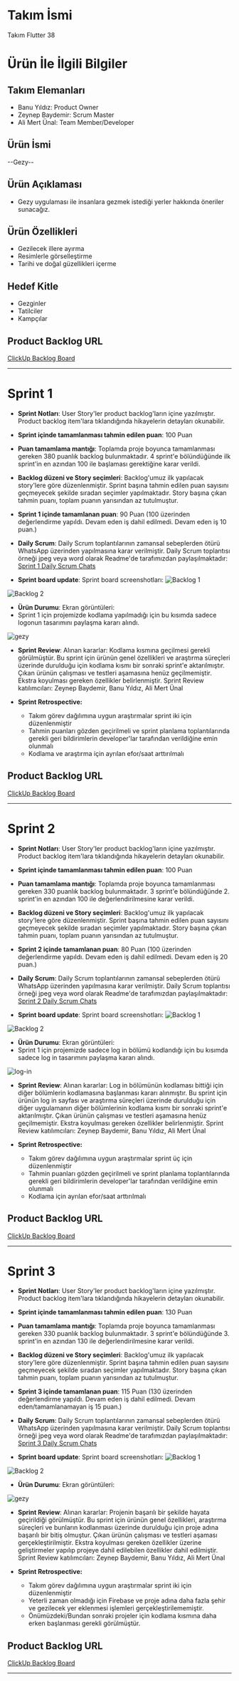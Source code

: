 # **Takım İsmi**

Takım Flutter 38

# Ürün İle İlgili Bilgiler

## Takım Elemanları

- Banu Yıldız: Product Owner
- Zeynep Baydemir: Scrum Master
- Ali Mert Ünal: Team Member/Developer

## Ürün İsmi

--Gezy--

## Ürün Açıklaması

- Gezy uygulaması ile insanlara gezmek istediği yerler hakkında öneriler sunacağız. 

## Ürün Özellikleri

- Gezilecek illere ayırma
- Resimlerle görselleştirme
- Tarihi ve doğal güzellikleri içerme

## Hedef Kitle

- Gezginler
- Tatilciler
- Kampçılar

## Product Backlog URL

[ClickUp Backlog Board](https://sharing.clickup.com/36193991/b/h/12ghp7-120/cd58329b6749ae9)

---

# Sprint 1

- **Sprint Notları**: User Story'ler product backlog'ların içine yazılmıştır. Product backlog item'lara tıklandığında hikayelerin detayları okunabilir.

- **Sprint içinde tamamlanması tahmin edilen puan**: 100 Puan

- **Puan tamamlama mantığı**: Toplamda proje boyunca tamamlanması gereken 380 puanlık backlog bulunmaktadır. 4 sprint'e bölündüğünde ilk sprint'in en azından 100 ile başlaması gerektiğine karar verildi.

- **Backlog düzeni ve Story seçimleri**: Backlog'umuz ilk yapılacak story'lere göre düzenlenmiştir. Sprint başına tahmin edilen puan sayısını geçmeyecek şekilde sıradan seçimler yapılmaktadır. Story başına çıkan tahmin puanı, toplam puanın yarısından az tutulmuştur. 

- **Sprint 1 içinde tamamlanan puan**: 90 Puan (100 üzerinden değerlendirme yapıldı. Devam eden iş dahil edilmedi. Devam eden iş 10 puan.)

- **Daily Scrum**: Daily Scrum toplantılarının zamansal sebeplerden ötürü WhatsApp üzerinden yapılmasına karar verilmiştir. Daily Scrum toplantısı örneği jpeg veya word olarak Readme'de tarafımızdan paylaşılmaktadır: [Sprint 1 Daily Scrum Chats](https://docs.google.com/document/d/1kcCPDhLhpFtpzD7u3kaHZTQgWkgBUmUR/edit?usp=sharing&ouid=100361487333789777624&rtpof=true&sd=true)

- **Sprint board update**: Sprint board screenshotları: 
![Backlog 1](https://user-images.githubusercontent.com/78684394/167311143-9c831592-c885-4738-bdc5-22bbcc390e4b.png)

![Backlog 2](https://user-images.githubusercontent.com/78684394/167311175-63676ccb-4ff9-4a6e-a62d-5fc923e85500.png)

- **Ürün Durumu**: Ekran görüntüleri:
- Sprint 1 için projemizde kodlama yapılmadığı için bu kısımda sadece logonun tasarımını paylaşma kararı alındı.

![gezy](https://user-images.githubusercontent.com/78684394/167720792-3211689b-a948-400d-9cf6-85feec3260a0.png)

- **Sprint Review**: 
Alınan kararlar: Kodlama kısmına geçilmesi gerekli görülmüştür. Bu sprint için ürünün genel özellikleri ve araştırma süreçleri üzerinde durulduğu için kodlama kısmı bir sonraki sprint'e aktarılmıştır. Çıkan ürünün çalışması ve testleri aşamasına henüz geçilmemiştir. Ekstra koyulması gereken özellikler belirlenmiştir. Sprint Review katılımcıları: Zeynep Baydemir, Banu Yıldız, Ali Mert Ünal

- **Sprint Retrospective:**
  - Takım görev dağılımına uygun araştırmalar sprint iki için düzenlenmiştir
  - Tahmin puanları gözden geçirilmeli ve sprint planlama toplantılarında gerekli geri bildirimlerin developer'lar tarafından verildiğine emin olunmalı
  - Kodlama ve araştırma için ayrılan efor/saat arttırılmalı

## Product Backlog URL

[ClickUp Backlog Board](https://sharing.clickup.com/36193991/b/h/12ghp7-120/cd58329b6749ae9)

---

# Sprint 2

- **Sprint Notları**: User Story'ler product backlog'ların içine yazılmıştır. Product backlog item'lara tıklandığında hikayelerin detayları okunabilir.

- **Sprint içinde tamamlanması tahmin edilen puan**: 100 Puan

- **Puan tamamlama mantığı**: Toplamda proje boyunca tamamlanması gereken 330 puanlık backlog bulunmaktadır. 3 sprint'e bölündüğünde 2. sprint'in en azından 100 ile değerlendirilmesine karar verildi.

- **Backlog düzeni ve Story seçimleri**: Backlog'umuz ilk yapılacak story'lere göre düzenlenmiştir. Sprint başına tahmin edilen puan sayısını geçmeyecek şekilde sıradan seçimler yapılmaktadır. Story başına çıkan tahmin puanı, toplam puanın yarısından az tutulmuştur. 

- **Sprint 2 içinde tamamlanan puan**: 80 Puan (100 üzerinden değerlendirme yapıldı. Devam eden iş dahil edilmedi. Devam eden iş 20 puan.)

- **Daily Scrum**: Daily Scrum toplantılarının zamansal sebeplerden ötürü WhatsApp üzerinden yapılmasına karar verilmiştir. Daily Scrum toplantısı örneği jpeg veya word olarak Readme'de tarafımızdan paylaşılmaktadır: [Sprint 2 Daily Scrum Chats](https://docs.google.com/document/d/18lDUO3iMls6uZ95AqnhEgkiKemUUGEMu4J555_GU49c/edit?usp=sharing)

- **Sprint board update**: Sprint board screenshotları: 
![Backlog 1](https://user-images.githubusercontent.com/78684394/169715780-100a12dd-0773-4569-b666-c1c66de46055.png)

![Backlog 2](https://user-images.githubusercontent.com/78684394/169715808-88a4b49c-4ab4-40d1-9bfe-6c4cfef233d0.png)

- **Ürün Durumu**: Ekran görüntüleri:
- Sprint 1 için projemizde sadece log in bölümü kodlandığı için bu kısımda sadece log in tasarımını paylaşma kararı alındı.

![log-in](https://user-images.githubusercontent.com/78684394/169641669-b673cf69-b925-43de-bffa-f5c11b77bf13.jpg)

- **Sprint Review**: 
Alınan kararlar: Log in bölümünün kodlaması bittiği için diğer bölümlerin kodlamasına başlanması kararı alınmıştır. Bu sprint için ürünün log in sayfası ve araştırma süreçleri üzerinde durulduğu için diğer uygulamanın diğer bölümlerinin kodlama kısmı bir sonraki sprint'e aktarılmıştır. Çıkan ürünün çalışması ve testleri aşamasına henüz geçilmemiştir. Ekstra koyulması gereken özellikler belirlenmiştir. Sprint Review katılımcıları: Zeynep Baydemir, Banu Yıldız, Ali Mert Ünal

- **Sprint Retrospective:**
  - Takım görev dağılımına uygun araştırmalar sprint üç için düzenlenmiştir
  - Tahmin puanları gözden geçirilmeli ve sprint planlama toplantılarında gerekli geri bildirimlerin developer'lar tarafından verildiğine emin olunmalı
  - Kodlama için ayrılan efor/saat arttırılmalı

## Product Backlog URL

[ClickUp Backlog Board](https://sharing.clickup.com/36193991/b/h/6-204246564-2/cf07587652894a2)

---

# Sprint 3

- **Sprint Notları**: User Story'ler product backlog'ların içine yazılmıştır. Product backlog item'lara tıklandığında hikayelerin detayları okunabilir.

- **Sprint içinde tamamlanması tahmin edilen puan**: 130 Puan

- **Puan tamamlama mantığı**: Toplamda proje boyunca tamamlanması gereken 330 puanlık backlog bulunmaktadır. 3 sprint'e bölündüğünde 3. sprint'in en azından 130 ile değerlendirilmesine karar verildi.

- **Backlog düzeni ve Story seçimleri**: Backlog'umuz ilk yapılacak story'lere göre düzenlenmiştir. Sprint başına tahmin edilen puan sayısını geçmeyecek şekilde sıradan seçimler yapılmaktadır. Story başına çıkan tahmin puanı, toplam puanın yarısından az tutulmuştur. 

- **Sprint 3 içinde tamamlanan puan**: 115 Puan (130 üzerinden değerlendirme yapıldı. Devam eden iş dahil edilmedi. Devam eden/tamamlanamayan iş 15 puan.)

- **Daily Scrum**: Daily Scrum toplantılarının zamansal sebeplerden ötürü WhatsApp üzerinden yapılmasına karar verilmiştir. Daily Scrum toplantısı örneği jpeg veya word olarak Readme'de tarafımızdan paylaşılmaktadır: [Sprint 3 Daily Scrum Chats](https://docs.google.com/document/d/1QsEbweIaVNMSja1bdQg3GFGlAXJhgnSskXxo_GB9kEg/edit?usp=sharing)

- **Sprint board update**: Sprint board screenshotları: 
![Backlog 1](https://user-images.githubusercontent.com/78684394/172043320-38e5cce4-fa65-44e0-a468-d06ac9cae50b.png)


![Backlog 2](https://user-images.githubusercontent.com/78684394/172043332-1abf74f7-6126-4785-91cf-76c6cb5d2329.png)

- **Ürün Durumu**: Ekran görüntüleri:

![gezy]()

- **Sprint Review**: 
Alınan kararlar: Projenin başarılı bir şekilde hayata geçirildiği görülmüştür. Bu sprint için ürünün genel özellikleri, araştırma süreçleri ve bunların kodlanması üzerinde durulduğu için proje adına başarılı bir bitiş olmuştur. Çıkan ürünün çalışması ve testleri aşaması gerçekleştirilmiştir. Ekstra koyulması gereken özellikler üzerine geliştirmeler yapılıp projeye dahil edilebilen özellikler dahil edilmiştir. Sprint Review katılımcıları: Zeynep Baydemir, Banu Yıldız, Ali Mert Ünal

- **Sprint Retrospective:**
  - Takım görev dağılımına uygun araştırmalar sprint iki için düzenlenmiştir
  - Yeterli zaman olmadığı için Firebase ve proje adına daha fazla şehir ve gezilecek yer eklenmesi işlemleri gerçekleştirilememiştir.
  - Önümüzdeki/Bundan sonraki projeler için kodlama kısmına daha erken başlanması gerekli görülmüştür.

## Product Backlog URL

[ClickUp Backlog Board](https://sharing.clickup.com/36193991/b/h/6-210078851-2/8cb08eff798aa58)

---

